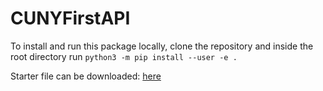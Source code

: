 # CUNYFirstAPI

To install and run this package locally, clone the repository and inside the root directory run `python3 -m pip install --user -e .`

Starter file can be downloaded: [here](https://gist.github.com/Huddie/916ba13448fd9738d38ad61fc8c906b6/archive/595ba282f9e328aee742d0b612ea0b15f38683fd.zip)


